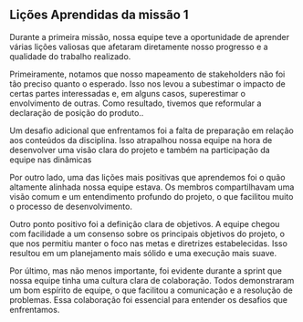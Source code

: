 ## **Lições Aprendidas da missão 1**

Durante a primeira missão, nossa equipe teve a oportunidade de aprender várias lições valiosas que afetaram diretamente nosso progresso e a qualidade do trabalho realizado.

Primeiramente, notamos que nosso mapeamento de stakeholders não foi tão preciso quanto o esperado. Isso nos levou a subestimar o impacto de certas partes interessadas e, em alguns casos, superestimar o envolvimento de outras. Como resultado, tivemos que reformular a declaração de posição do produto..

Um desafio adicional que enfrentamos foi a falta de preparação em relação aos conteúdos da disciplina. Isso atrapalhou nossa equipe na hora de desenvolver uma visão clara do projeto e também na participação da equipe nas dinâmicas

Por outro lado, uma das lições mais positivas que aprendemos foi o quão altamente alinhada nossa equipe estava. Os membros compartilhavam uma visão comum e um entendimento profundo do projeto, o que facilitou muito o processo de desenvolvimento.

Outro ponto positivo foi a definição clara de objetivos. A equipe chegou com facilidade a um consenso sobre os principais objetivos do projeto, o que nos permitiu manter o foco nas metas e diretrizes estabelecidas. Isso resultou em um planejamento mais sólido e uma execução mais suave.

Por último, mas não menos importante, foi evidente durante a sprint que nossa equipe tinha uma cultura clara de colaboração. Todos demonstraram um bom espírito de equipe, o que facilitou a comunicação e a resolução de problemas. Essa colaboração foi essencial para entender os desafios que enfrentamos.
